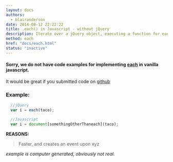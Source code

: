 ```yaml
---
layout: docs
authors:
  - blairanderson
date: 2014-08-12 22:22:22
title: .each() in Javascript - without jQuery
description: Iterate over a jQuery object, executing a function for each matched element.
method: each
href: "docs/each.html"
status: "inactive"
---
```


#### Sorry, we do not have code examples for implementing [each](http://api.jquery.com/each/) in vanilla javascript.

It would be great if you submitted code on [github](https://github.com/blairanderson/without-jquery/blob/master/docs/each.md)

### Example:

```javascript
  //jQuery
  var i = each(taco);

  //Javascript
  var i = document[somethingOtherThaneach](taco);

```

**REASONS:**
> Faster, and creates an event upon xyz

*example is computer generated, obviously not real.*
